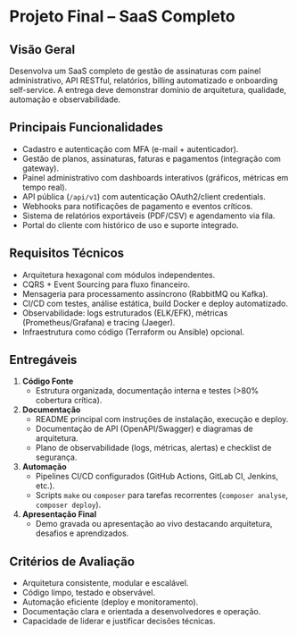 # Projeto Final – SaaS Completo

## Visão Geral
Desenvolva um SaaS completo de gestão de assinaturas com painel administrativo, API RESTful, relatórios, billing automatizado e onboarding self-service. A entrega deve demonstrar domínio de arquitetura, qualidade, automação e observabilidade.

## Principais Funcionalidades
- Cadastro e autenticação com MFA (e-mail + autenticador).
- Gestão de planos, assinaturas, faturas e pagamentos (integração com gateway).
- Painel administrativo com dashboards interativos (gráficos, métricas em tempo real).
- API pública (`/api/v1`) com autenticação OAuth2/client credentials.
- Webhooks para notificações de pagamento e eventos críticos.
- Sistema de relatórios exportáveis (PDF/CSV) e agendamento via fila.
- Portal do cliente com histórico de uso e suporte integrado.

## Requisitos Técnicos
- Arquitetura hexagonal com módulos independentes.
- CQRS + Event Sourcing para fluxo financeiro.
- Mensageria para processamento assíncrono (RabbitMQ ou Kafka).
- CI/CD com testes, análise estática, build Docker e deploy automatizado.
- Observabilidade: logs estruturados (ELK/EFK), métricas (Prometheus/Grafana) e tracing (Jaeger).
- Infraestrutura como código (Terraform ou Ansible) opcional.

## Entregáveis
1. **Código Fonte**
   - Estrutura organizada, documentação interna e testes (>80% cobertura crítica).
2. **Documentação**
   - README principal com instruções de instalação, execução e deploy.
   - Documentação de API (OpenAPI/Swagger) e diagramas de arquitetura.
   - Plano de observabilidade (logs, métricas, alertas) e checklist de segurança.
3. **Automação**
   - Pipelines CI/CD configurados (GitHub Actions, GitLab CI, Jenkins, etc.).
   - Scripts `make` ou `composer` para tarefas recorrentes (`composer analyse`, `composer deploy`).
4. **Apresentação Final**
   - Demo gravada ou apresentação ao vivo destacando arquitetura, desafios e aprendizados.

## Critérios de Avaliação
- Arquitetura consistente, modular e escalável.
- Código limpo, testado e observável.
- Automação eficiente (deploy e monitoramento).
- Documentação clara e orientada a desenvolvedores e operação.
- Capacidade de liderar e justificar decisões técnicas.
